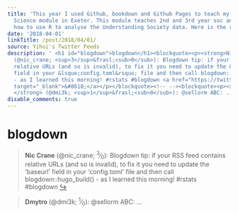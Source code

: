 ```yaml
---
title: 'This year I used Github, bookdown and Github Pages to teach my R for Social
  Science module in Exeter. This module teaches 2nd and 3rd year soc and polisci undergrads
  how to use R to analyse the Understanding Society data. Here is the result: https://t.co/L5p1sglLuY'
date: '2018-04-01'
linkTitle: /post/2018/04/01/
source: Yihui's Twitter Feeds
description: ' <h1 id="blogdown">blogdown</h1><blockquote><p><strong>Nic Crane</strong>
  (@nic_crane; <sup>3</sup>&frasl;<sub>0</sub>): Blogdown tip: if your RSS feed contains
  relative URLs (and so is invalid), to fix it you need to update the &lsquo;baseurl&rsquo;
  field in your &lsquo;config.toml&rsquo; file and then call blogdown::hugo_build()
  - as I learned this morning! #rstats #blogdown <a href="https://twitter.com/xieyihui/status/980031571590877184"
  target="_blank">&#8618;</a></p></blockquote><!-- --><blockquote><p><strong>Dmytro
  </strong> (@dmi3k; <sup>1</sup>&frasl;<sub>0</sub>): @sellorm ABC: ...'
disable_comments: true
---
```

 <h1 id="blogdown">blogdown</h1><blockquote><p><strong>Nic Crane</strong> (@nic_crane; <sup>3</sup>&frasl;<sub>0</sub>): Blogdown tip: if your RSS feed contains relative URLs (and so is invalid), to fix it you need to update the &lsquo;baseurl&rsquo; field in your &lsquo;config.toml&rsquo; file and then call blogdown::hugo_build() - as I learned this morning! #rstats #blogdown <a href="https://twitter.com/xieyihui/status/980031571590877184" target="_blank">&#8618;</a></p></blockquote><!-- --><blockquote><p><strong>Dmytro </strong> (@dmi3k; <sup>1</sup>&frasl;<sub>0</sub>): @sellorm ABC: ...